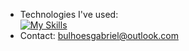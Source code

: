 - Technologies I've used: <br>
[![My Skills](https://skillicons.dev/icons?i=html,css,bootstrap,js,ts,react,nodejs,mysql,figma,git,github)](https://skillicons.dev)
- Contact: bulhoesgabriel@outlook.com
